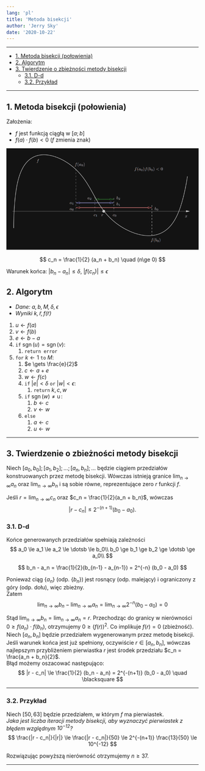 ```yaml
---
lang: 'pl'
title: 'Metoda bisekcji'
author: 'Jerry Sky'
date: '2020-10-22'
---
```


---

- [1. Metoda bisekcji (połowienia)](#1-metoda-bisekcji-połowienia)
- [2. Algorytm](#2-algorytm)
- [3. Twierdzenie o zbieżności metody bisekcji](#3-twierdzenie-o-zbieżności-metody-bisekcji)
    - [3.1. D-d](#31-d-d)
    - [3.2. Przykład](#32-przykład)

---

## 1. Metoda bisekcji (połowienia)

Założenia:
- $f$ jest funkcją ciągłą w $[a;b]$
- $f(a) \cdot f(b) < 0$ ($f$ zmienia znak)

![](metoda-bisekcji.png)

$$
c_n = \frac{1}{2} (a_n + b_n) \quad (n\ge 0)
$$

Warunek końca: $|b_n - a_n| \le \delta$, $|f(c_n)| \le \epsilon$

## 2. Algorytm

- *Dane: $a,b,M, \delta, \epsilon$*
- *Wyniki $k, \tilde{r}, f(\tilde{r})$*

1. $u \gets f(a)$
2. $v \gets f(b)$
3. $e \gets b - a$
4. `if` $\operatorname{sgn}(u) = \operatorname{sgn}(v)$:
    1. `return error`
5. `for` $k \gets 1$ `to` $M$:
    1. $e \gets \frac{e}{2}$
    2. $c \gets a + e$
    3. $w \gets f(c)$
    4. `if` $|e| < \delta$ `or` $|w| < \epsilon$:
        1. `return` $k,c,w$
    5. `if` $\operatorname{sgn}(w) \neq \operatorname{u}$:
        1. $b \gets c$
        2. $v \gets w$
    6. `else`
        1. $a \gets c$
        2. $u \gets w$

---

## 3. Twierdzenie o zbieżności metody bisekcji

Niech $[a_0, b_0]; [a_1, b_2]; \dots; [a_n, b_n]; \dots$ będzie ciągiem przedziałów konstruowanych przez metodę bisekcji. Wówczas istnieją granice $\lim_{n \to \infty} a_n$ oraz $\lim_{n \to \infty} b_n$ i są sobie równe, reprezentujące zero $r$ funkcji $f$.

Jeśli $r = \lim_{n \to \infty} c_n$ oraz $c_n = \frac{1}{2}(a_n + b_n)$, wówczas
$$
|r - c_n| \le 2^{-(n+1)} (b_0 - a_0).
$$

### 3.1. D-d

Końce generowanych przedziałów spełniają zależności
$$
a_0 \le a_1 \le a_2 \le \dotsb \le b_0\\
b_0 \ge b_1 \ge b_2 \ge \dotsb \ge a_0\\
$$

$$
b_n - a_n = \frac{1}{2}(b_{n-1} - a_{n-1}) = 2^{-n} (b_0 - a_0)
$$

Ponieważ ciąg $\{ a_n \}$ (odp. $\{ b_n \}$) jest rosnący (odp. malejący) i ograniczony z góry (odp. dołu), więc zbieżny.\
Zatem
$$
\lim_{n \to \infty} b_n - \lim_{n \to \infty} a_n = \lim_{n \to \infty} 2^{-n} (b_0 - a_0) = 0
$$

Stąd $\lim_{n \to \infty} b_n = \lim_{n \to \infty} a_n = r$. Przechodząc do granicy w nierówności $0 \ge f(a_n) \cdot f(b_n)$, otrzymujemy $0 \ge \left( f(r) \right)^2$. Co implikuje $f(r) = 0$ (zbieżność).\
Niech $[a_n, b_n]$ będzie przedziałem wygenerowanym przez metodę bisekcji. Jeśli warunek końca jest już spełniony, oczywiście $r \in [a_n, b_n]$, wówczas najlepszym przybliżeniem pierwiastka $r$ jest środek przedziału $c_n = \frac{a_n + b_n}{2}$.\
Błąd możemy oszacować następująco:
$$
|r - c_n| \le \frac{1}{2} (b_n - a_n) = 2^{-(n+1)} (b_0 - a_0) \quad \blacksquare
$$

---

### 3.2. Przykład

Niech $[50, 63]$ będzie przedziałem, w którym $f$ ma pierwiastek.\
*Jaka jest liczba iteracji metody bisekcji, aby wyznaczyć pierwiastek z błędem względnym $10^{-12}$?*
$$
\frac{|r - c_n|}{|r|} \le \frac{|r - c_n|}{50} \le 2^{-(n+1)} \frac{13}{50} \le 10^{-12}
$$

Rozwiązując powyższą nierówność otrzymujemy $n \ge 37$.

---

